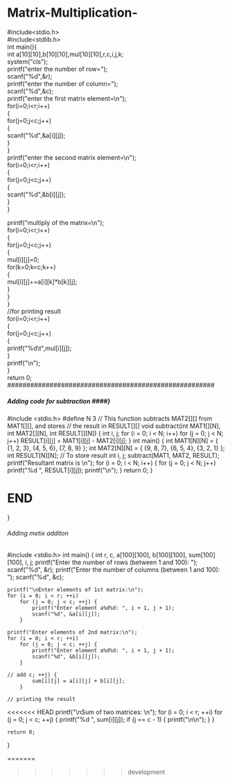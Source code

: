 
# Matrix-Multiplication-
#include<stdio.h>    
#include<stdlib.h>  
int main(){  
int a[10][10],b[10][10],mul[10][10],r,c,i,j,k;    
system("cls");  
printf("enter the number of row=");    
scanf("%d",&r);    
printf("enter the number of column=");    
scanf("%d",&c);    
printf("enter the first matrix element=\n");    
for(i=0;i<r;i++)    
{    
for(j=0;j<c;j++)    
{    
scanf("%d",&a[i][j]);    
}    
}    
printf("enter the second matrix element=\n");    
for(i=0;i<r;i++)    
{    
for(j=0;j<c;j++)    
{    
scanf("%d",&b[i][j]);    
}    
}    
    
printf("multiply of the matrix=\n");    
for(i=0;i<r;i++)    
{    
for(j=0;j<c;j++)    
{    
mul[i][j]=0;    
for(k=0;k<c;k++)    
{    
mul[i][j]+=a[i][k]*b[k][j];    
}    
}    
}    
//for printing result    
for(i=0;i<r;i++)    
{    
for(j=0;j<c;j++)    
{    
printf("%d\t",mul[i][j]);    
}    
printf("\n");    
}    
return 0;  
######################################################

##### Adding code for subtraction ####}
#include <stdio.h>
#define N 3
// This function subtracts MAT2[][] from MAT1[][], and stores
// the result in RESULT[][]
void subtract(int MAT1[][N], int MAT2[][N], int RESULT[][N]) {
   int i, j;
   for (i = 0; i < N; i++)
   for (j = 0; j < N; j++)
   RESULT[i][j] = MAT1[i][j] - MAT2[i][j];
}
int main() {
   int MAT1[N][N] = { {1, 2, 3},
      {4, 5, 6},
      {7, 8, 9}
      };
   int MAT2[N][N] = { {9, 8, 7},
      {6, 5, 4},
      {3, 2, 1}
   };
   int RESULT[N][N]; // To store result
   int i, j;
   subtract(MAT1, MAT2, RESULT);
   printf("Resultant matrix is \n");
   for (i = 0; i < N; i++) {
      for (j = 0; j < N; j++)
      printf("%d ", RESULT[i][j]);
      printf("\n");
   }
   return 0;
}

END  
=======
}

###### Adding metix additon #########

#include <stdio.h>
int main() {
    int r, c, a[100][100], b[100][100], sum[100][100], i, j;
    printf("Enter the number of rows (between 1 and 100): ");
    scanf("%d", &r);
    printf("Enter the number of columns (between 1 and 100): ");
    scanf("%d", &c);

    printf("\nEnter elements of 1st matrix:\n");
    for (i = 0; i < r; ++i)
        for (j = 0; j < c; ++j) {
            printf("Enter element a%d%d: ", i + 1, j + 1);
            scanf("%d", &a[i][j]);
        }

    printf("Enter elements of 2nd matrix:\n");
    for (i = 0; i < r; ++i)
        for (j = 0; j < c; ++j) {
            printf("Enter element a%d%d: ", i + 1, j + 1);
            scanf("%d", &b[i][j]);
        }

    // add c; ++j) {
            sum[i][j] = a[i][j] + b[i][j];
        }

    // printing the result
<<<<<<< HEAD
    printf("\nSum of two matrices: \n");
    for (i = 0; i < r; ++i)
        for (j = 0; j < c; ++j) {
            printf("%d   ", sum[i][j]);
            if (j == c - 1) {
                printf("\n\n");
            }
        }

    return 0;
}


=======
>>>>>>> development
